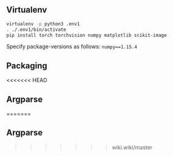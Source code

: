 ## Virtualenv
```sh
virtualenv -p python3 .env1
. ./.env1/bin/activate
pip install torch torchvision numpy matplotlib scikit-image
```
Specify package-versions as follows: `numpy==1.15.4`

## Packaging

<<<<<<< HEAD
## Argparse 
=======
## Argparse 
>>>>>>> wiki.wiki/master

